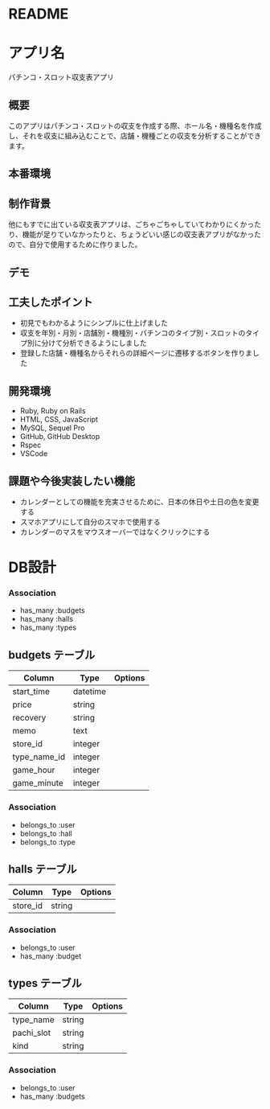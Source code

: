 # README

# アプリ名

パチンコ・スロット収支表アプリ

## 概要

このアプリはパチンコ・スロットの収支を作成する際、ホール名・機種名を作成し、それを収支に組み込むことで、店舗・機種ごとの収支を分析することができます。

## 本番環境



## 制作背景

他にもすでに出ている収支表アプリは、ごちゃごちゃしていてわかりにくかったり、機能が足りていなかったりと、ちょうどいい感じの収支表アプリがなかったので、自分で使用するために作りました。

## デモ



## 工夫したポイント

- 初見でもわかるようにシンプルに仕上げました
- 収支を年別・月別・店舗別・機種別・パチンコのタイプ別・スロットのタイプ別に分けて分析できるようにしました
- 登録した店舗・機種名からそれらの詳細ページに遷移するボタンを作りました

## 開発環境

- Ruby, Ruby on Rails
- HTML, CSS, JavaScript
- MySQL, Sequel Pro
- GitHub, GitHub Desktop
- Rspec
- VSCode

## 課題や今後実装したい機能

- カレンダーとしての機能を充実させるために、日本の休日や土日の色を変更する
- スマホアプリにして自分のスマホで使用する
- カレンダーのマスをマウスオーバーではなくクリックにする

# DB設計

### Association
- has_many :budgets
- has_many :halls
- has_many :types

## budgets テーブル

| Column      | Type     | Options     |
| ----------- | -------- | ----------- |
| start_time  | datetime |             |
| price       | string   |             |
| recovery    | string   |             |
| memo        | text     |             |
| store_id    | integer  |             |
| type_name_id| integer  |             |
| game_hour   | integer  |             |
| game_minute | integer  |             |

### Association
- belongs_to :user
- belongs_to :hall
- belongs_to :type

## halls テーブル

| Column       | Type       | Options    |
| ------------ | ---------- | ---------- |
| store_id     | string     |            |

### Association
- belongs_to :user
- has_many :budget

## types テーブル

| Column       | Type       | Options   |
| ------------ | ---------- | --------- |
| type_name    | string     |           |
| pachi_slot   | string     |           |
| kind         | string     |           |

### Association
- belongs_to :user
- has_many :budgets

